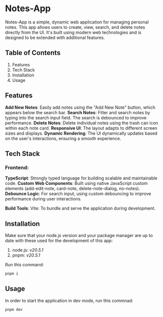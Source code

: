 # Notes-App
Notes-App is a simple, dynamic web application for managing personal notes. This app allows users to create, view, search, and delete notes directly from the UI. It's built using modern web technologies and is designed to be extended with additional features.

## Table of Contents
1. Features
2. Tech Stack
3. Installation
4. Usage
   
## Features
**Add New Notes**: Easily add notes using the "Add New Note" button, which appears below the search bar.
**Search Notes**: Filter and search notes by typing into the search input field. The search is debounced to improve performance.
**Delete Notes**: Delete individual notes using the trash can icon within each note card.
**Responsive UI**: The layout adapts to different screen sizes and displays.
**Dynamic Rendering**: The UI dynamically updates based on the user's interactions, ensuring a smooth experience.

## Tech Stack
### Frontend:
**TypeScript**: Strongly typed language for building scalable and maintainable code.
**Custom Web Components**: Built using native JavaScript custom elements (add-edit-note, card-note, delete-note-dialog, no-notes).
**Debounce Logic**: For search input, using custom debouncing to improve performance during user interactions.

**Build Tools**:
Vite: To bundle and serve the application during development.

## Installation
Make sure that your node.js version and your package manager are up to date with these used for the development of this app:
1. node.js:  _v20.5.1_
2. pnpm: _v20.5.1_

Run this command:
```bash
pnpm i
```
## Usage
In order to start the application in dev mode, run this commnad:
```bash
pnpm dev
```
